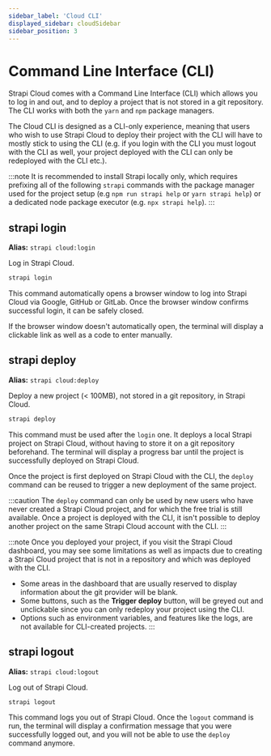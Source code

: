 ```yaml
---
sidebar_label: 'Cloud CLI'
displayed_sidebar: cloudSidebar
sidebar_position: 3
---
```


# Command Line Interface (CLI)

Strapi Cloud comes with a Command Line Interface (CLI) which allows you to log in and out, and to deploy a project that is not stored in a git repository. The CLI works with both the `yarn` and `npm` package managers.

The Cloud CLI is designed as a CLI-only experience, meaning that users who wish to use Strapi Cloud to deploy their project with the CLI will have to mostly stick to using the CLI (e.g. if you login with the CLI you must logout with the CLI as well, your project deployed with the CLI can only be redeployed with the CLI etc.).

:::note
It is recommended to install Strapi locally only, which requires prefixing all of the following `strapi` commands with the package manager used for the project setup (e.g `npm run strapi help` or `yarn strapi help`) or a dedicated node package executor (e.g. `npx strapi help`).
:::

<!-- Do we need to repeat the prerequisites here?
:::prerequisites
To be able to fully use the Strapi Cloud CLI, make sure to fit the following prerequisites:
- Have a Google, GitHub or GitLab account, to be able to log into Strapi Cloud.
- Have an already created Strapi project, stored locally, to be able to deploy it with the CLI. The project must be less than 100MB. All CLI commands must be run from the folder of that Strapi project.
- Have available storage in your hard drive where the temporary folder of your operating system is stored.
:::
-->

## strapi login

**Alias:** `strapi cloud:login`

Log in Strapi Cloud.

```bash
strapi login
```

This command automatically opens a browser window to log into Strapi Cloud via Google, GitHub or GitLab. Once the browser window confirms successful login, it can be safely closed.

If the browser window doesn't automatically open, the terminal will display a clickable link as well as a code to enter manually.

## strapi deploy

**Alias:** `strapi cloud:deploy`

Deploy a new project (< 100MB), not stored in a git repository, in Strapi Cloud.

```bash
strapi deploy
```

This command must be used after the `login` one. It deploys a local Strapi project on Strapi Cloud, without having to store it on a git repository beforehand. The terminal will display a progress bar until the project is successfully deployed on Strapi Cloud.

Once the project is first deployed on Strapi Cloud with the CLI, the `deploy` command can be reused to trigger a new deployment of the same project.

:::caution
The `deploy` command can only be used by new users who have never created a Strapi Cloud project, and for which the free trial is still available. Once a project is deployed with the CLI, it isn't possible to deploy another project on the same Strapi Cloud account with the CLI.
:::

:::note
Once you deployed your project, if you visit the Strapi Cloud dashboard, you may see some limitations as well as impacts due to creating a Strapi Cloud project that is not in a repository and which was deployed with the CLI.

- Some areas in the dashboard that are usually reserved to display information about the git provider will be blank.
- Some buttons, such as the **Trigger deploy** button, will be greyed out and unclickable since you can only redeploy your project using the CLI.
- Options such as environment variables, and features like the logs, are not available for CLI-created projects. <!-- to be confirmed -->
:::

## strapi logout

**Alias:** `strapi cloud:logout`

Log out of Strapi Cloud.

```bash
strapi logout
```

This command logs you out of Strapi Cloud. Once the `logout` command is run, the terminal will display a confirmation message that you were successfully logged out, and you will not be able to use the `deploy` command anymore.